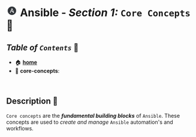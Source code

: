 # <img src="../assets/img/ansible.png" width="30px"> **Ansible** - ***Section 1:*** `Core Concepts` 🧠
## ***Table*** *of* ***`Contents`*** 📜

* 🏠 [**home**](../README.md)
* 🧠 **core-concepts**:

<br />

## **Description** 👀

`Core concepts` are the ***fundamental building blocks*** of `Ansible`. These concepts are used to *create and manage* `Ansible` automation's and workflows.
